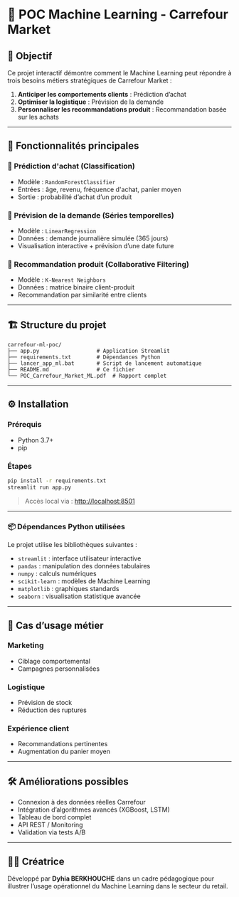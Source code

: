 # 🧠 POC Machine Learning - Carrefour Market

## 📌 Objectif
Ce projet interactif démontre comment le Machine Learning peut répondre à trois besoins métiers stratégiques de Carrefour Market :
1. **Anticiper les comportements clients** : Prédiction d’achat
2. **Optimiser la logistique** : Prévision de la demande
3. **Personnaliser les recommandations produit** : Recommandation basée sur les achats

---

## 🚀 Fonctionnalités principales

### 🔹 Prédiction d'achat (Classification)
- Modèle : `RandomForestClassifier`
- Entrées : âge, revenu, fréquence d'achat, panier moyen
- Sortie : probabilité d’achat d’un produit

### 🔹 Prévision de la demande (Séries temporelles)
- Modèle : `LinearRegression`
- Données : demande journalière simulée (365 jours)
- Visualisation interactive + prévision d’une date future

### 🔹 Recommandation produit (Collaborative Filtering)
- Modèle : `K-Nearest Neighbors`
- Données : matrice binaire client-produit
- Recommandation par similarité entre clients

---

## 🏗️ Structure du projet

```
carrefour-ml-poc/
├── app.py                  # Application Streamlit
├── requirements.txt        # Dépendances Python
├── lancer_app_ml.bat       # Script de lancement automatique
├── README.md               # Ce fichier
└── POC_Carrefour_Market_ML.pdf  # Rapport complet
```

---

## ⚙️ Installation

### Prérequis
- Python 3.7+
- pip

### Étapes

```bash
pip install -r requirements.txt
streamlit run app.py
```

> Accès local via : [http://localhost:8501](http://localhost:8501)

---

### 📦 Dépendances Python utilisées

Le projet utilise les bibliothèques suivantes :

- `streamlit` : interface utilisateur interactive
- `pandas` : manipulation des données tabulaires
- `numpy` : calculs numériques
- `scikit-learn` : modèles de Machine Learning
- `matplotlib` : graphiques standards
- `seaborn` : visualisation statistique avancée


---

## 💼 Cas d’usage métier

### Marketing
- Ciblage comportemental
- Campagnes personnalisées

### Logistique
- Prévision de stock
- Réduction des ruptures

### Expérience client
- Recommandations pertinentes
- Augmentation du panier moyen

---

## 🛠️ Améliorations possibles
- Connexion à des données réelles Carrefour
- Intégration d’algorithmes avancés (XGBoost, LSTM)
- Tableau de bord complet
- API REST / Monitoring
- Validation via tests A/B

---

## 👩‍💻 Créatrice
Développé par **Dyhia BERKHOUCHE** dans un cadre pédagogique pour illustrer l’usage opérationnel du Machine Learning dans le secteur du retail.
